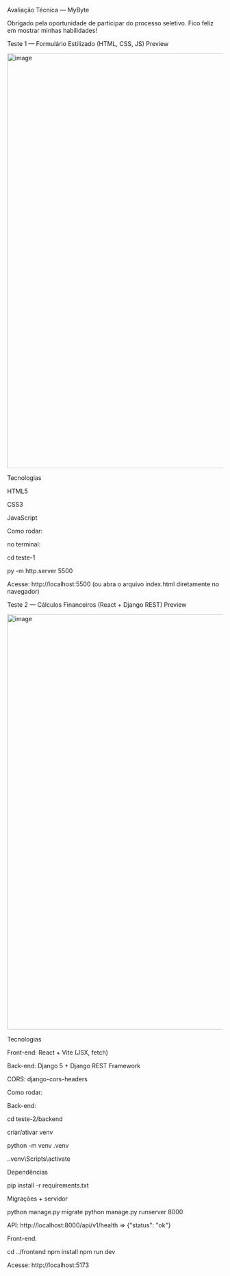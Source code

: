 Avaliação Técnica — MyByte

Obrigado pela oportunidade de participar do processo seletivo. Fico feliz em mostrar minhas habilidades!

Teste 1 — Formulário Estilizado (HTML, CSS, JS)
Preview

<img width="1920" height="968" alt="image" src="https://github.com/user-attachments/assets/c0279984-d486-46b8-850e-15a169256f52" />


Tecnologias

HTML5

CSS3

JavaScript

Como rodar:

no terminal:

cd teste-1



py -m http.server 5500




Acesse: http://localhost:5500
(ou abra o arquivo index.html diretamente no navegador)

Teste 2 — Cálculos Financeiros (React + Django REST)
Preview

<img width="1920" height="969" alt="image" src="https://github.com/user-attachments/assets/e3171af9-0245-4244-ba47-79eaddf2cf26" />


Tecnologias

Front-end: React + Vite (JSX, fetch)

Back-end: Django 5 + Django REST Framework

CORS: django-cors-headers

Como rodar:

Back-end:

cd teste-2/backend


criar/ativar venv

python -m venv .venv



.\.venv\Scripts\activate




Dependências

pip install -r requirements.txt


Migrações + servidor

python manage.py migrate
python manage.py runserver 8000


API: http://localhost:8000/api/v1/health => {"status": "ok"}

Front-end:

cd ../frontend
npm install
npm run dev


Acesse: http://localhost:5173

